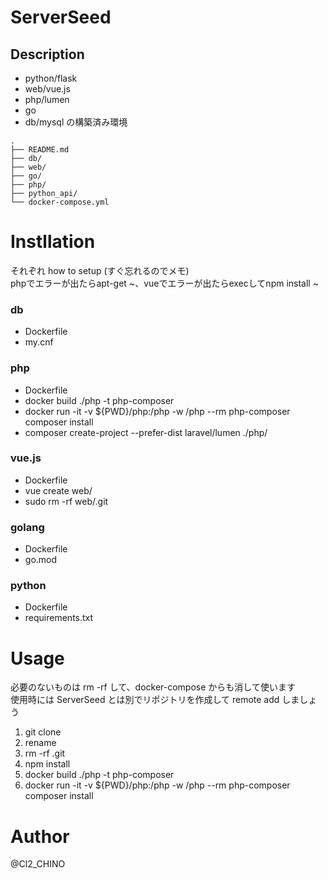 # ServerSeed

## Description
- python/flask
- web/vue.js
- php/lumen
- go
- db/mysql
の構築済み環境
```
.
├── README.md
├── db/
├── web/
├── go/
├── php/
├── python_api/
└── docker-compose.yml
```
# Instllation
それぞれ how to setup (すぐ忘れるのでメモ) <br>
phpでエラーが出たらapt-get ~、vueでエラーが出たらexecしてnpm install ~
### db
- Dockerfile
- my.cnf
### php
- Dockerfile
- docker build ./php -t php-composer
- docker run -it -v ${PWD}/php:/php -w /php --rm php-composer composer install
- composer create-project --prefer-dist laravel/lumen ./php/
### vue.js
- Dockerfile
- vue create web/
- sudo rm -rf web/.git
### golang
- Dockerfile
- go.mod
### python
- Dockerfile
- requirements.txt

# Usage
必要のないものは rm -rf して、docker-compose からも消して使います<br>
使用時には ServerSeed とは別でリポジトリを作成して remote add しましょう<br>
1. git clone
2. rename
3. rm -rf .git
4. npm install
5. docker build ./php -t php-composer
6. docker run -it -v ${PWD}/php:/php -w /php --rm php-composer composer install

# Author 
@Cl2_CHINO